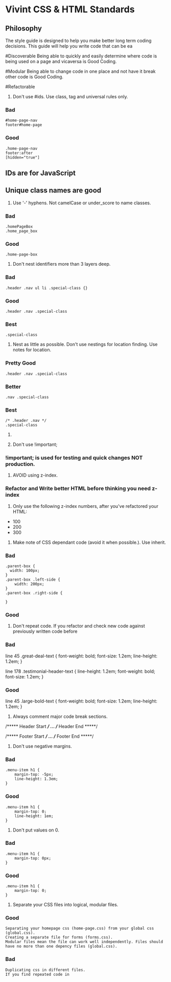 Vivint CSS & HTML Standards
===========

Philosophy
----------
The style guide is designed to help you make better long term coding decisions. This guide will help you write code that can be ea

#Discoverable
Being able to quickly and easily determine where code is being used on a page and vicaversa is Good Coding. 

#Modular
Being able to change code in one place and not have it break other code is Good Coding.

#Refactorable


1. Don't use #ids. Use class, tag and universal rules only.

### Bad
	#home-page-nav
	footer#home-page

### Good
	.home-page-nav
	footer:after
	[hidden="true"]

## IDs are for JavaScript
## Unique class names are good	

1. Use '-' hyphens. Not camelCase or under_score to name classes.

### Bad
	.homePageBox
	.home_page_box

### Good
	.home-page-box

1. Don't nest identifiers more than 3 layers deep.

### Bad
	.header .nav ul li .special-class {}

### Good 
	.header .nav .special-class

### Best
	.special-class	

1. Nest as little as possible. Don't use nestings for location finding. Use notes for location.

### Pretty Good
	.header .nav .special-class

### Better
	.nav .special-class

### Best
	/* .header .nav */
	.special-class

1.		

1. Don't use !important;

### !important; is used for testing and quick changes NOT production.

1. AVOID using z-index.

### Refactor and Write better HTML before thinking you need z-index

1. Only use the following z-index numbers, after you've refactored your HTML:
*	100
*	200
*	300


1. Make note of CSS dependant code (avoid it when possible.). Use inherit.

### Bad
	.parent-box {
	  width: 100px;
	}
	.parent-box .left-side {
		width: 200px;
	}
	.parent-box .right-side {

	}


### Good

1. Don't repeat code. If you refactor and check new code against previously written code before

### Bad
line 45 .great-deal-text {
			font-weight: bold;
			font-size: 1.2em;
			line-height: 1.2em;
		}

line 178 .testimonial-header-text {
			line-height: 1.2em;
			font-weight: bold;
			font-size: 1.2em;
		}
	

### Good

line 45 .large-bold-text {
			font-weight: bold;
			font-size: 1.2em;
			line-height: 1.2em;
		}
		

1. Always comment major code break sections.

/***** Header Start *****/
...
/***** Header End *****/

/***** Footer Start *****/
...
/***** Footer End *****/

1. Don't use negative margins.

### Bad 
	.menu-item h1 {
		margin-top: -5px;
		line-height: 1.3em;
	}

### Good 
	.menu-item h1 {
		margin-top: 0;
		line-height: 1em;
	}	

1. Don't put values on 0.

### Bad 
	.menu-item h1 {
		margin-top: 0px;
	}

### Good 
	.menu-item h1 {
		margin-top: 0;
	}

1. Separate your CSS files into logical, modular files.

### Good
	Separating your homepage css (home-page.css) from your global css (global.css).
	Creating a separate file for forms (forms.css).
	Modular files mean the file can work well independently. Files should have no more than one depency files (global.css).

### Bad
	Duplicating css in different files. 
	If you find repeated code in 


